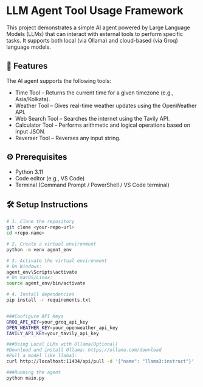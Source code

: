 # LLM Agent Tool Usage Framework

This project demonstrates a simple AI agent powered by Large Language Models (LLMs) that can interact with external tools to perform specific tasks. It supports both local (via Ollama) and cloud-based (via Groq) language models.

## 🧠 Features

The AI agent supports the following tools:

- Time Tool – Returns the current time for a given timezone (e.g., Asia/Kolkata).
- Weather Tool – Gives real-time weather updates using the OpenWeather API.
- Web Search Tool – Searches the internet using the Tavily API.
- Calculator Tool – Performs arithmetic and logical operations based on input JSON.
- Reverser Tool – Reverses any input string.

## ⚙️ Prerequisites

- Python 3.11
- Code editor (e.g., VS Code)
- Terminal (Command Prompt / PowerShell / VS Code terminal)

## 🛠️ Setup Instructions

```bash
# 1. Clone the repository
git clone <your-repo-url>
cd <repo-name>

# 2. Create a virtual environment
python -m venv agent_env

# 3. Activate the virtual environment
# On Windows:
agent_env\Scripts\activate
# On macOS/Linux:
source agent_env/bin/activate

# 4. Install dependencies
pip install -r requirements.txt


###Configure API Keys
GROQ_API_KEY=your_groq_api_key
OPEN_WEATHER_KEY=your_openweather_api_key
TAVILY_API_KEY=your_tavily_api_key

###Using Local LLMs with Ollama(Optional)
#Download and install Ollama: https://ollama.com/download
#Pull a model like llama3:
curl http://localhost:11434/api/pull -d '{"name": "llama3:instruct"}'

###Running the agent
python main.py

